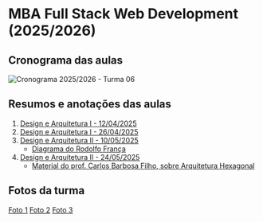 # MBA Full Stack Web Development (2025/2026)

## Cronograma das aulas

![Cronograma 2025/2026 - Turma 06](https://bit.ly/cronograma_t06_full_stack)

## Resumos e anotações das aulas

1. [Design e Arquitetura I - 12/04/2025](aulas/01/01-design-e-arquitetura-i.md)
2. [Design e Arquitetura I - 26/04/2025](aulas/02/02-design-e-arquitetura-i.md)
3. [Design e Arquitetura II - 10/05/2025](aulas/03/03-design-e-arquitetura-ii.md)
   - [Diagrama do Rodolfo França](aulas/03/diagrama-rodolfo-franca.pdf)
4. [Design e Arquitetura II - 24/05/2025](aulas/04/04-design-e-arquitetura-ii.md)
   - [Material do prof. Carlos Barbosa Filho, sobre Arquitetura
     Hexagonal](aulas/04/04-arquitetura-hexagonal-carlos-barbosa-filho-24-05-2025.pdf)

## Fotos da turma

[Foto 1](fotos/foto-1-12-04-2025.jpeg)
[Foto 2](fotos/foto-2-12-04-2025.jpeg)
[Foto 3](fotos/foto-3-12-04-2025.jpeg)
